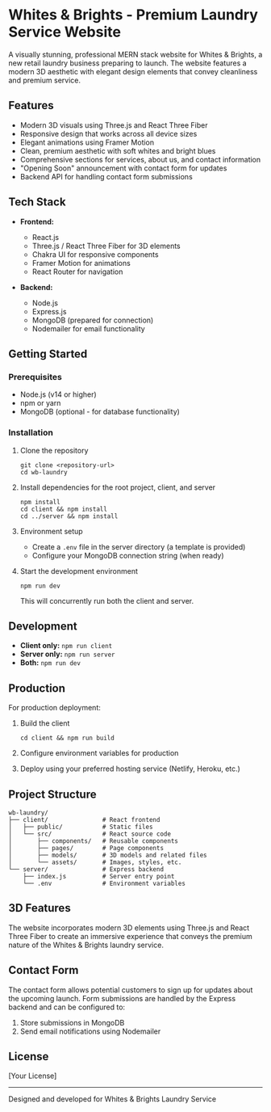 # Whites & Brights - Premium Laundry Service Website

A visually stunning, professional MERN stack website for Whites & Brights, a new retail laundry business preparing to launch. The website features a modern 3D aesthetic with elegant design elements that convey cleanliness and premium service.

## Features

- Modern 3D visuals using Three.js and React Three Fiber
- Responsive design that works across all device sizes
- Elegant animations using Framer Motion
- Clean, premium aesthetic with soft whites and bright blues
- Comprehensive sections for services, about us, and contact information
- "Opening Soon" announcement with contact form for updates
- Backend API for handling contact form submissions

## Tech Stack

- **Frontend:**
  - React.js
  - Three.js / React Three Fiber for 3D elements
  - Chakra UI for responsive components
  - Framer Motion for animations
  - React Router for navigation

- **Backend:**
  - Node.js
  - Express.js
  - MongoDB (prepared for connection)
  - Nodemailer for email functionality

## Getting Started

### Prerequisites

- Node.js (v14 or higher)
- npm or yarn
- MongoDB (optional - for database functionality)

### Installation

1. Clone the repository
   ```
   git clone <repository-url>
   cd wb-laundry
   ```

2. Install dependencies for the root project, client, and server
   ```
   npm install
   cd client && npm install
   cd ../server && npm install
   ```

3. Environment setup
   - Create a `.env` file in the server directory (a template is provided)
   - Configure your MongoDB connection string (when ready)

4. Start the development environment
   ```
   npm run dev
   ```
   This will concurrently run both the client and server.

## Development

- **Client only:** `npm run client`
- **Server only:** `npm run server`
- **Both:** `npm run dev`

## Production

For production deployment:

1. Build the client
   ```
   cd client && npm run build
   ```

2. Configure environment variables for production
   
3. Deploy using your preferred hosting service (Netlify, Heroku, etc.)

## Project Structure

```
wb-laundry/
├── client/               # React frontend
│   ├── public/           # Static files
│   └── src/              # React source code
│       ├── components/   # Reusable components
│       ├── pages/        # Page components
│       ├── models/       # 3D models and related files
│       └── assets/       # Images, styles, etc.
└── server/               # Express backend
    ├── index.js          # Server entry point
    └── .env              # Environment variables
```

## 3D Features

The website incorporates modern 3D elements using Three.js and React Three Fiber to create an immersive experience that conveys the premium nature of the Whites & Brights laundry service.

## Contact Form

The contact form allows potential customers to sign up for updates about the upcoming launch. Form submissions are handled by the Express backend and can be configured to:

1. Store submissions in MongoDB
2. Send email notifications using Nodemailer

## License

[Your License]

---

Designed and developed for Whites & Brights Laundry Service
